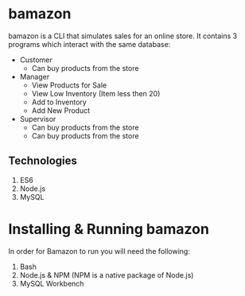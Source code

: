 # bamazon
bamazon is a CLI that simulates sales for an online store. It contains 3 programs which interact with the same database:
* Customer
    * Can buy products from the store
* Manager
    * View Products for Sale
    * View Low Inventory (Item less then 20)
    * Add to Inventory
    * Add New Product
* Supervisor
    * Can buy products from the store
    * Can buy products from the store

## Technologies
1. ES6
2. Node.js
3. MySQL

# Installing & Running bamazon
In order for Bamazon to run you will need the following:
1. Bash
2. Node.js & NPM (NPM is a native package of Node.js)
3. MySQL Workbench

